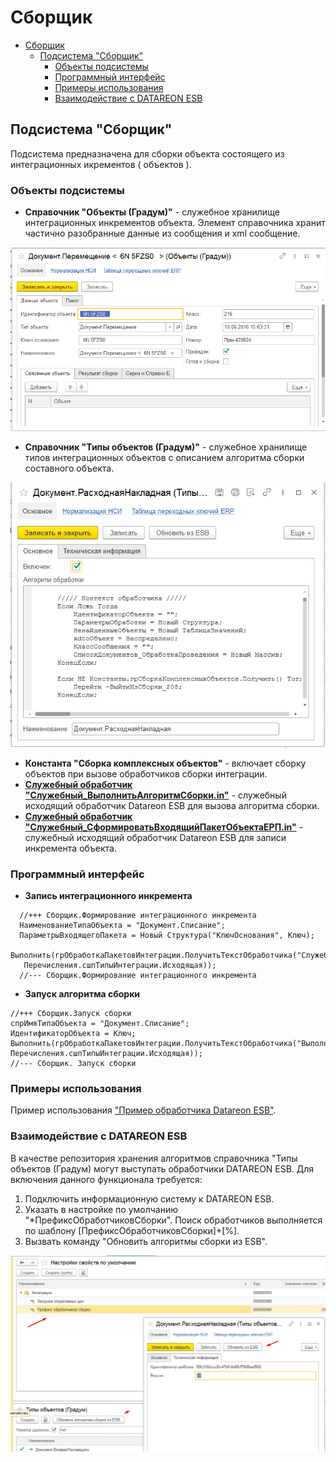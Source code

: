 # Сборщик

- [Сборщик](#сборщик)
  - [Подсистема "Сборщик"](#подсистема-сборщик)
    - [Объекты подсистемы](#объекты-подсистемы)
    - [Программный интерфейс](#программный-интерфейс)
    - [Примеры использования](#примеры-использования)
    - [Взаимодействие с DATAREON ESB](#взаимодействие-с-datareon-esb)

## Подсистема "Сборщик"

Подсистема предназначена для сборки объекта состоящего из интеграционных икрементов ( объектов ).

### Объекты подсистемы

- **Справочник "Объекты (Градум)"** - служебное хранилище интеграционных инкрементов объекта. Элемент справочника хранит частично разобранные данные из сообщения и xml сообщение.

![Элемент справочника Объекты (Градум)  ](ЭлементСправочникаОбъекты.png)

- **Справочник "Типы объектов (Градум)"** - служебное хранилище типов интеграционных объектов с описанием алгоритма сборки составного объекта.

![Элемент справочника Типы объектов (Градум)](ЭлементТипыОбъектов.png)

- **Константа "Сборка комплексных объектов"** - включает сборку объектов при вызове обработчиков сборки интеграции.
- [**Cлужебный обработчик "Служебный_ВыполнитьАлгоритмСборки.in"**](Служебный_ВыполнитьАлгоритмСборки.in.bsl) - служебный исходящий обработчик Datareon ESB для вызова алгоритма сборки.
- [**Cлужебный обработчик "Служебный_СформироватьВходящийПакетОбъектаЕРП.in"**](Служебный_СформироватьВходящийПакетОбъектаЕРП.in.bsl) - служебный исходящий обработчик Datareon ESB для записи инкремента объекта.

### Программный интерфейс

- **Запись интеграционного инкремента**
  
```bsl
  //+++ Сборщик.Формирование интеграционного инкремента
  НаименованиеТипаОбъекта = "Документ.Списание";
  ПараметрыВходящегоПакета = Новый Структура("КлючОснования", Ключ); 
  Выполнить(грОбработкаПакетовИнтеграции.ПолучитьТекстОбработчика("Служебный_СформироватьВходящийПакетОбъектаЕРП", 
   Перечисления.сшпТипыИнтеграции.Исходящая));
  //--- Сборщик.Формирование интеграционного инкремента 
```

- **Запуск алгоритма сборки**
  
```bsl
//+++ Сборщик.Запуск сборки
спрИмяТипаОбъекта = "Документ.Списание";
ИдентификаторОбъекта = Ключ;
Выполнить(грОбработкаПакетовИнтеграции.ПолучитьТекстОбработчика("ВыполнитьАлгоритмСборки", 
Перечисления.сшпТипыИнтеграции.Исходящая));
//--- Сборщик. Запуск сборки
```

### Примеры использования

Пример использования ["Пример обработчика Datareon ESB"](СписаниеНедостачТоваров_ERP.in.bsl).

### Взаимодействие с DATAREON ESB

В качестве репозитория хранения алгоритмов справочника "Типы объектов (Градум) могут выступать обработчики DATAREON ESB.
Для включения данного функционала требуется:

1. Подключить информационную систему к DATAREON ESB.
2. Указать в настройке по умолчанию "*ПрефиксОбработчиковСборки". Поиск обработчиков выполняется по шаблону [ПрефиксОбработчиковСборки]+[%].
3. Вызвать команду "Обновить алгоритмы сборки из ESB".

![Алгоритм справочника Типы объектов (Градум)](АлгоритмыТипыОбъектов.png)
